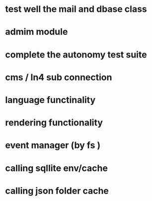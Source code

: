# test well the mail and dbase class 
# admim module 
# complete the autonomy test suite 
# cms / ln4 sub connection 
# language functinality
# rendering functionality
# event manager (by fs )
# calling sqllite env/cache
# calling json folder cache 